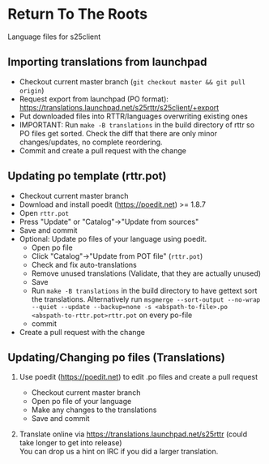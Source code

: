 # Return To The Roots

Language files for s25client

## Importing translations from launchpad

- Checkout current master branch (`git checkout master && git pull origin`)
- Request export from launchpad (PO format): https://translations.launchpad.net/s25rttr/s25client/+export
- Put downloaded files into RTTR/languages overwriting existing ones
- IMPORTANT: Run `make -B translations` in the build directory of rttr so PO files get sorted. Check the diff that there are only minor changes/updates, no complete reordering.
- Commit and create a pull request with the change

## Updating po template (rttr.pot)

- Checkout current master branch
- Download and install poedit (https://poedit.net) >= 1.8.7
- Open `rttr.pot`
- Press "Update" or "Catalog"->"Update from sources"
- Save and commit
- Optional: Update po files of your language using poedit.
    - Open po file
    - Click "Catalog"->"Update from POT file" (`rttr.pot`)
    - Check and fix auto-translations
    - Remove unused translations (Validate, that they are actually unused)
    - Save
    - Run `make -B translations` in the build directory to have gettext sort the translations. Alternatively run `msgmerge --sort-output --no-wrap --quiet --update --backup=none -s <abspath-to-file>.po <abspath-to-rttr.pot>rttr.pot` on every po-file
    - commit
- Create a pull request with the change

## Updating/Changing po files (Translations)

1. Use poedit (https://poedit.net) to edit .po files and create a pull request
    - Checkout current master branch
    - Open po file of your language
    - Make any changes to the translations
    - Save and commit

2. Translate online via https://translations.launchpad.net/s25rttr (could take longer to get into release)   
You can drop us a hint on IRC if you did a larger translation.

